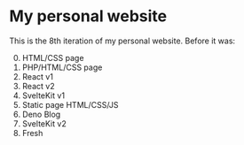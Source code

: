 # My personal website

This is the 8th iteration of my personal website. Before it was:

0. HTML/CSS page
1. PHP/HTML/CSS page
2. React v1
3. React v2
4. SvelteKit v1
5. Static page HTML/CSS/JS
6. Deno Blog
7. SvelteKit v2
8. Fresh
